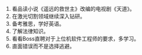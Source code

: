 1. 看品读小说《遥远的救世主》改编的电视剧《天道》。
2. 在激光切割领域继续深入钻研。
2. 备考雅思，学好英语。
2. 了解法律知识。
2. 看看Boss直聘对于上位机软件工程师的要求，多学习。
2. 直面错误而不是选择逃避。